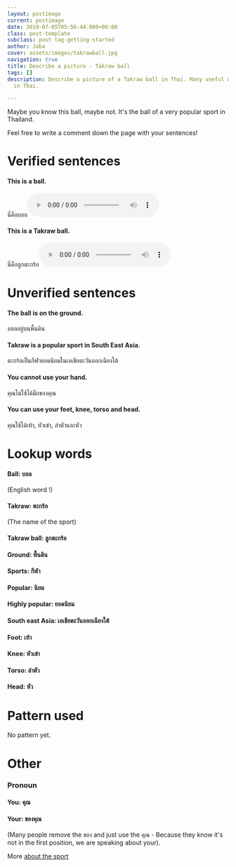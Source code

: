 ```yaml
---
layout: postimage
current: postimage
date: 2019-07-05T05:56:44.000+00:00
class: post-template
subclass: post tag-getting-started
author: Joba
cover: assets/images/takrawball.jpg
navigation: true
title: Describe a picture - Takraw ball
tags: []
description: Describe a picture of a Takraw ball in Thai. Many useful words and sentences
  in Thai.

---
```

Maybe you know this ball, maybe not. It's the ball of a very popular sport in Thailand.

Feel free to write a comment down the page with your sentences!

# Verified sentences

#### This is a ball.

<span class="blue">นี่คือบอล</span><audio controls preload src="assets/sound/นี่คือบอล.mp3">

#### This is a Takraw ball.

<span class="blue">นี่คือลูกตะกร้อ</span><audio controls preload src="assets/sound/นี่คือลูกตะกร้อ.mp3">

# Unverified sentences

#### The ball is on the ground.

<span class="blue">บอลอยู่บนพื้นดิน</span>

#### Takraw is a popular sport in South East Asia.

<span class="blue">ตะกร้อเป็นกีฬายอดนิยมในเอเชียตะวันออกเฉียงใต้</span>

#### You cannot use your hand.

<span class="blue">คุณไม่ใช้ได้มือของคุณ</span>

#### You can use your feet, knee, torso and head.

<span class="blue">คุณใช้ได้เท้า, หัวเข่า, ลำตัวและหัว</span>

# Lookup words

#### Ball: <span class="blue">บอล</span>

(English word !)

#### Takraw: <span class="blue">ตะกร้อ</span>

(The name of the sport)

#### Takraw ball: <span class="blue">ลูกตะกร้อ</span>

#### Ground: <span class="blue">พื้นดิน</span>

#### Sports: <span class="blue">กีฬา</span>

#### Popular: <span class="blue">นิยม</span>

#### Highly popular: <span class="blue">ยอดนิยม</span>

#### South east Asia: <span class="blue">เอเชียตะวันออกเฉียงใต้</span>

#### Foot: <span class="blue">เท้า</span>

#### Knee: <span class="blue">หัวเข่า</span>

#### Torso: <span class="blue">ลำตัว</span>

#### Head: <span class="blue">หัว</span>

# Pattern used

No pattern yet.

# Other

### Pronoun

#### You: <span class="blue">คุณ</span>

#### Your: <span class="blue">ของคุณ</span> 

(Many people remove the ของ and just use the คุณ - Because they know it's not in the first position, we are speaking about your). 

More [about the sport ](https://en.wikipedia.org/wiki/Sepak_takraw "Wikipage")

<br/><br/>
